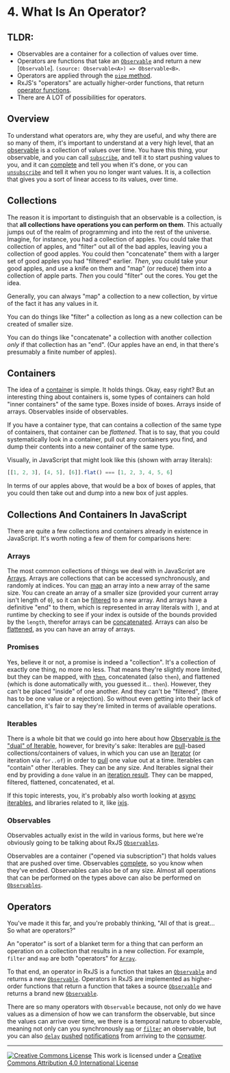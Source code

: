 # 4. What Is An Operator?

## TLDR:

- Observables are a container for a collection of values over time.
- Operators are functions that take an [`Observable`](API) and return a new [`Observable`]. `(source: Observable<A>) => Observable<B>`.
- Operators are applied through the [`pipe` method](API).
- RxJS's "operators" are actually higher-order functions, that return [operator functions](GL).
- There are A LOT of possibilities for operators.

## Overview

To understand what operators are, why they are useful, and why there are so many of them, it's important to understand at a very high level, that an [observable](GL) is a collection of values over time. You have this thing, your observable, and you can call [`subscribe`](API), and tell it to start pushing values to you, and it can [complete](GL) and tell you when it's done, or you can [`unsubscribe`](GL) and tell it when you no longer want values. It is, a collection that gives you a sort of linear access to its values, over time.

## Collections

The reason it is important to distinguish that an observable is a collection, is that **all collections have operations you can perform on them**. This actually jumps out of the realm of programming and into the rest of the universe. Imagine, for instance, you had a collection of apples. You could take that collection of apples, and "filter" out all of the bad apples, leaving you a collection of good apples. You could then "concatenate" them with a larger set of good apples you had "filtered" earlier. _Then_, you could take your good apples, and use a knife on them and "map" (or reduce) them into a collection of apple parts. _Then_ you could "filter" out the cores. You get the idea.

Generally, you can always "map" a collection to a new collection, by virtue of the fact it has any values in it.

You can do things like "filter" a collection as long as a new collection can be created of smaller size.

You can do things like "concatenate" a collection with another collection _only_ if that collection has an "end". (Our apples have an end, in that there's presumably a finite number of apples).

## Containers

The idea of a [container](DICT) is simple. It holds things. Okay, easy right? But an interesting thing about containers is, some types of containers can hold "inner containers" of the same type. Boxes inside of boxes. Arrays inside of arrays. Observables inside of observables.

If you have a container type, that can contains a collection of the same type of containers, that container can be _flattened_. That is to say, that you could systematically look in a container, pull out any containers you find, and dump their contents into a new container of the same type.

Visually, in JavaScript that might look like this (shown with array literals):

```ts
[[1, 2, 3], [4, 5], [6]].flat() === [1, 2, 3, 4, 5, 6]
```

In terms of our apples above, that would be a box of boxes of apples, that you could then take out and dump into a new box of just apples.

## Collections And Containers In JavaScript

There are quite a few collections and containers already in existence in JavaScript. It's worth noting a few of them for comparisons here:

### Arrays

The most common collections of things we deal with in JavaScript are [Arrays](MDN_LINK_HERE). Arrays are collections that can be accessed synchronously, and randomly at indices. You can [map](MDN) an array into a new array of the same size. You can create an array of a smaller size (provided your current array isn't length of `0`), so it can be [filtered](MDN) to a new array. And arrays have a definitive "end" to them, which is represented in array literals with `]`, and at runtime by checking to see if your index is outside of the bounds provided by the `length`, therefor arrays can be [concatenated](MDN). Arrays can also be [flattened](MDN), as you can have an array of arrays.

### Promises

Yes, believe it or not, a promise is indeed a "collection". It's a collection of exactly one thing, no more no less. That means they're slightly more limited, but they can be mapped, with [`then`](MDN), concatenated (also `then`), and flattened (which is done automatically with, you guessed it... `then`). However, they can't be placed "inside" of one another. And they can't be "filtered", (there has to be one value or a rejection). So without even getting into their lack of cancellation, it's fair to say they're limited in terms of available operations.

### Iterables

There is a whole bit that we could go into here about how [Observable is the "dual" of Iterable](FIND_LINK), however, for brevity's sake: Iterables are [pull](GL)-based collections/containers of values, in which you can use an [Iterator](MDN) (or iteration via `for..of`) in order to [pull](GL) one value out at a time. Iterables can "contain" other Iterables. They can be any size. And Iterables signal their end by providing a `done` value in an [iteration result](MDN). They can be mapped, filtered, flattened, concatenated, et al. 

If this topic interests, you, it's probably also worth looking at [async iterables](MDN), and libraries related to it, like [ixjs](https://github.com/reactivex/ixjs).

### Observables

Observables actually exist in the wild in various forms, but here we're obviously going to be talking about RxJS [`Observables`](API).

Observables are a container ("opened via subscription") that holds values that are pushed over time. Observables [complete](GL), so you know when they've ended. Observables can also be of any size. Almost all operations that can be performed on the types above can also be performed on [`Observables`](API).

## Operators

You've made it this far, and you're probably thinking, "All of that is great... So what are operators?"

An "operator" is sort of a blanket term for a thing that can perform an operation on a collection that results in a new collection. For example, `filter` and `map` are both "operators" for [`Array`](MDN).

To that end, an operator in RxJS is a function that takes an [`Observable`](API) and returns a new [`Observable`](API). Operators in RxJS are implemented as higher-order functions that return a function that takes a source [`Observable`](API) and returns a brand new [`Observable`](API).

There are so many operators with `Observable` because, not only do we have values as a dimension of how we can transform the observable, but since the values can arrive over time, we there is a temporal nature to observable, meaning not only can you synchronously [`map`](API) or [`filter`](API) an observable, but you can also [`delay`](API) [pushed](GL) [notifications](GL) from arriving to the [consumer](GL).

---

<a rel="license" href="http://creativecommons.org/licenses/by/4.0/"><img alt="Creative Commons License" style="border-width:0" src="https://licensebuttons.net/l/by/4.0/80x15.png" /></a>
This work is licensed under a <a rel="license" href="http://creativecommons.org/licenses/by/4.0/">Creative Commons Attribution 4.0 International License</a>